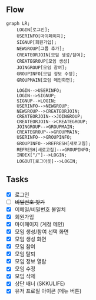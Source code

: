 ## Flow
```mermaid
graph LR;
    LOGIN[로그인];
    USERINFO[마이페이지];
    SIGNUP[회원가입];
    NEWGROUP[그룹 추가];
    CREATEORJOIN[모임 생성/참여];
    CREATEGROUP[모임 생성]
    JOINGROUP[모임 참여];
    GROUPINFO[모임 정보 수정];
    GROUPMAIN[모임 메인화면];

    LOGIN-->USERINFO;
    LOGIN-->SIGNUP;
    SIGNUP-->LOGIN;
    USERINFO-->NEWGROUP;
    NEWGROUP-->CREATEORJOIN;
    CREATEORJOIN-->JOINGROUP;
    CREATEORJOIN-->CREATEGROUP;
    JOINGROUP-->GROUPMAIN;
    CREATEGROUP-->GROUPMAIN;
    USERINFO-->GROUPINFO;
    GROUPINFO-->REFRESH[새로고침];
    REFRESH[새로고침]-->GROUPINFO;
    INDEX["/"]-->LOGIN;
    LOGOUT[로그아웃]-->LOGIN;
```

## Tasks
- [x] 로그인
- [ ] ~~비밀번호 찾기~~
- [X] 이메일/비밀번호 불일치
- [x] 회원가입
- [x] 마이페이지 (계정 메인)
- [x] 모임 생성/참여 선택 화면
- [X] 모임 생성 화면
- [x] 모임 참여
- [X] 모임 탈퇴
- [x] 모임 정보 열람
- [X] 모임 수정
- [X] 모임 삭제
- [x] 상단 배너 (SKKULIFE)
- [x] 유저 프로필 아이콘 (메뉴 버튼)